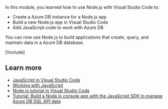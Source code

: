 In this module, you learned how to use Node.js with Visual Studio Code to:

- Create a Azure DB instance for a Node.js app
- Build a new Node.js app in Visual Studio Code
- Add JavaScript code to work with Azure DB

You can now use Node.js to build applications that create, query, and maintain data in a Azure DB database.

[!include[](../../../includes/azure-sandbox-cleanup.md)]

## Learn more

- [JavaScript in Visual Studio Code](https://code.visualstudio.com/docs/languages/javascript)
- [Working with JavaScript](https://code.visualstudio.com/docs/nodejs/working-with-javascript)
- [Node.js tutorial in Visual Studio Code](https://code.visualstudio.com/docs/nodejs/nodejs-tutorial)
- [Tutorial: Build a Node.js console app with the JavaScript SDK to manage Azure DB SQL API data](https://docs.microsoft.com/azure/cosmos-db/sql-api-nodejs-get-started)
